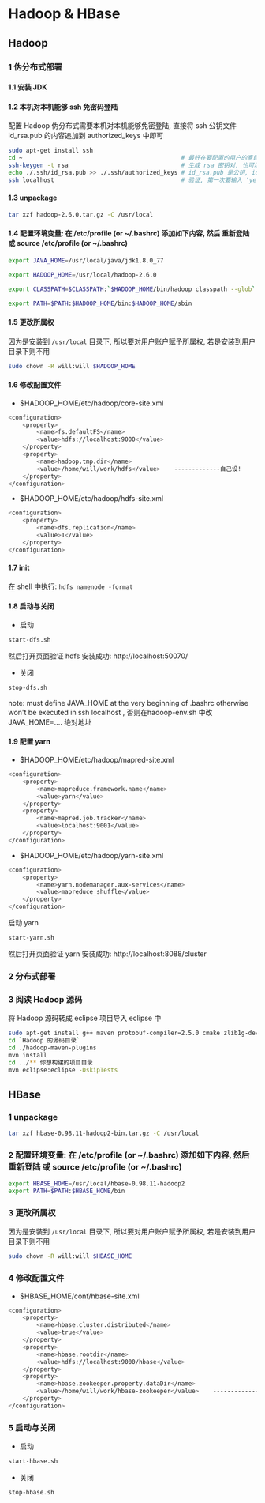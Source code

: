 # Hadoop & HBase

## Hadoop

### 1 伪分布式部署

#### 1.1 安装 JDK

#### 1.2 本机对本机能够 ssh 免密码登陆

配置 Hadoop 伪分布式需要本机对本机能够免密登陆, 直接将 ssh 公钥文件 id_rsa.pub 的内容追加到 authorized_keys 中即可

```bash
sudo apt-get install ssh
cd ~                                             # 最好在要配置的用户的家目录下
ssh-keygen -t rsa                                # 生成 rsa 密钥对, 也可以选 dsa
echo ./.ssh/id_rsa.pub >> ./.ssh/authorized_keys # id_rsa.pub 是公钥, id_rsa 是私钥
ssh localhost                                    # 验证, 第一次要输入 'yes' 确认加入 the list of known hosts
```

#### 1.3 unpackage

```bash
tar xzf hadoop-2.6.0.tar.gz -C /usr/local
```

#### 1.4 配置环境变量: 在 /etc/profile (or ~/.bashrc) 添加如下内容, 然后 重新登陆 或 source /etc/profile (or ~/.bashrc)

```bash
export JAVA_HOME=/usr/local/java/jdk1.8.0_77

export HADOOP_HOME=/usr/local/hadoop-2.6.0

export CLASSPATH=$CLASSPATH:`$HADOOP_HOME/bin/hadoop classpath --glob`

export PATH=$PATH:$HADOOP_HOME/bin:$HADOOP_HOME/sbin
```

#### 1.5 更改所属权

因为是安装到 `/usr/local` 目录下, 所以要对用户账户赋予所属权, 若是安装到用户目录下则不用

```bash
sudo chown -R will:will $HADOOP_HOME
```

#### 1.6 修改配置文件

* $HADOOP_HOME/etc/hadoop/core-site.xml

```bash
<configuration>
    <property>
        <name>fs.defaultFS</name>
        <value>hdfs://localhost:9000</value>
    </property>
    <property>
        <name>hadoop.tmp.dir</name>
        <value>/home/will/work/hdfs</value>    -------------自己设!
    </property>
</configuration>
```

* $HADOOP_HOME/etc/hadoop/hdfs-site.xml

```bash
<configuration>
    <property>
        <name>dfs.replication</name>
        <value>1</value>
    </property>
</configuration>
```

#### 1.7 init

在 shell 中执行: `hdfs namenode -format`

#### 1.8 启动与关闭

* 启动

```bash
start-dfs.sh
```

然后打开页面验证 hdfs 安装成功: http://localhost:50070/

* 关闭

```bash
stop-dfs.sh
```

note: must define JAVA_HOME at the very beginning of .bashrc
      otherwise won't be executed in ssh localhost , 否则在hadoop-env.sh 中改 JAVA_HOME=....  绝对地址

#### 1.9 配置 yarn

* $HADOOP_HOME/etc/hadoop/mapred-site.xml

```bash
<configuration>
    <property>
        <name>mapreduce.framework.name</name>
        <value>yarn</value>
    </property>
    <property>
        <name>mapred.job.tracker</name>
        <value>localhost:9001</value>
    </property>
</configuration>
```

* $HADOOP_HOME/etc/hadoop/yarn-site.xml

```bash
<configuration>
    <property>
        <name>yarn.nodemanager.aux-services</name>
        <value>mapreduce_shuffle</value>
    </property>
</configuration>
```

启动 yarn

```bash
start-yarn.sh
```

然后打开页面验证 yarn 安装成功: http://localhost:8088/cluster

### 2 分布式部署

### 3 阅读 Hadoop 源码

将 Hadoop 源码转成 eclipse 项目导入 eclipse 中

```bash
sudo apt-get install g++ maven protobuf-compiler=2.5.0 cmake zlib1g-dev findbugs
cd `Hadoop 的源码目录`
cd ./hadoop-maven-plugins
mvn install
cd ../** 你想构建的项目目录
mvn eclipse:eclipse -DskipTests
```

## HBase

### 1 unpackage

```bash
tar xzf hbase-0.98.11-hadoop2-bin.tar.gz -C /usr/local
```

### 2 配置环境变量: 在 /etc/profile (or ~/.bashrc) 添加如下内容, 然后 重新登陆 或 source /etc/profile (or ~/.bashrc)

```bash
export HBASE_HOME=/usr/local/hbase-0.98.11-hadoop2
export PATH=$PATH:$HBASE_HOME/bin
```

### 3 更改所属权

因为是安装到 `/usr/local` 目录下, 所以要对用户账户赋予所属权, 若是安装到用户目录下则不用

```bash
sudo chown -R will:will $HBASE_HOME
```

### 4 修改配置文件

* $HBASE_HOME/conf/hbase-site.xml

```bash
<configuration>
    <property>
        <name>hbase.cluster.distributed</name>
        <value>true</value>
    </property>
    <property>
        <name>hbase.rootdir</name>
        <value>hdfs://localhost:9000/hbase</value>
    </property>
    <property>
        <name>hbase.zookeeper.property.dataDir</name>
        <value>/home/will/work/hbase-zookeeper</value>    -------------自己设!
    </property>
</configuration>
```

### 5 启动与关闭

* 启动

```bash
start-hbase.sh
```

* 关闭

```bash
stop-hbase.sh
```
